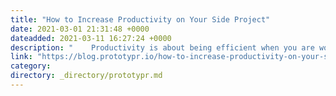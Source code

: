 ```yaml
---
title: "How to Increase Productivity on Your Side Project"
date: 2021-03-01 21:31:48 +0000
dateadded: 2021-03-11 16:27:24 +0000
description: "    Productivity is about being efficient when you are working. Side projects are meant to be fun, to be rewarding, and not stressful.  Continue reading on Prototypr »  "
link: "https://blog.prototypr.io/how-to-increase-productivity-on-your-side-project-1db5f88c2b15?source=rss----eb297ea1161a---4"
category:
directory: _directory/prototypr.md
---
```

